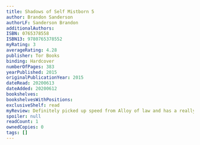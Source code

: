```yaml
---
title: Shadows of Self Mistborn 5
author: Brandon Sanderson
authorLF: Sanderson Brandon
additionalAuthors: 
ISBN: 0765378558
ISBN13: 9780765378552
myRating: 3
averageRating: 4.28
publisher: Tor Books
binding: Hardcover
numberOfPages: 383
yearPublished: 2015
originalPublicationYear: 2015
dateRead: 20200613
dateAdded: 20200612
bookshelves: 
bookshelvesWithPositions: 
exclusiveShelf: read
myReview: Definitely picked up speed from Alloy of law and has a really interesting ending I cant wait for the next book
spoiler: null
readCount: 1
ownedCopies: 0
tags: []
---
```


